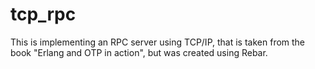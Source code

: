 tcp_rpc
=======

This is implementing an RPC server using TCP/IP, that is taken from the book "Erlang and OTP in action", but was created using Rebar.
